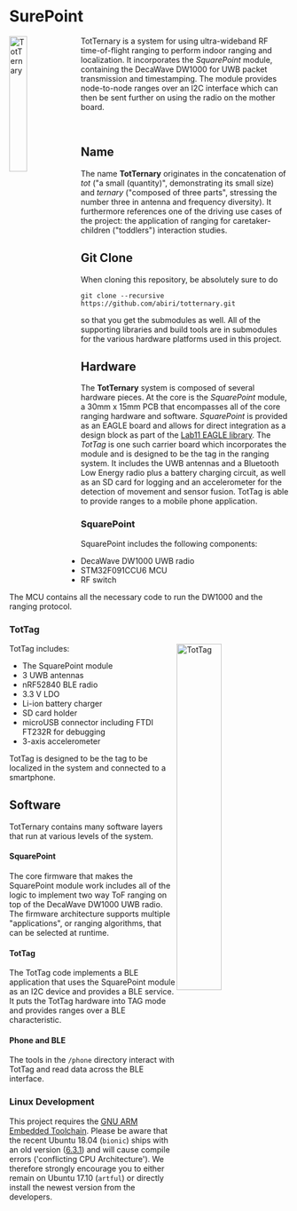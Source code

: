 SurePoint
=========

<img src="https://raw.githubusercontent.com/abiri/totternary/master/media/tern_comic_1280.png" alt="TotTernary" width="25%" align="left">

TotTernary is a system for using ultra-wideband RF time-of-flight ranging to perform indoor ranging and localization.
It incorporates the *SquarePoint* module, containing the DecaWave DW1000 for UWB packet transmission and timestamping.
The module provides node-to-node ranges over an I2C interface which can then be sent further on using the radio on the mother board.

<br>

Name
----

The name **TotTernary** originates in the concatenation of *tot* ("a small (quantity)", demonstrating its small size) and *ternary* ("composed of three parts", stressing the number three in antenna and frequency diversity). It furthermore references one of the driving use cases of the project: the application of
ranging for caretaker-children ("toddlers") interaction studies.


Git Clone
---------

When cloning this repository, be absolutely sure to do

    git clone --recursive https://github.com/abiri/totternary.git

so that you get the submodules as well. All of the supporting
libraries and build tools are in submodules for the various
hardware platforms used in this project.


Hardware
--------

The **TotTernary** system is composed of several hardware pieces. At the core is the
*SquarePoint* module, a 30mm x 15mm PCB that encompasses all of the
core ranging hardware and software. *SquarePoint* is provided as an EAGLE board and allows for direct integration as a design block as part of the [Lab11 EAGLE library](https://github.com/lab11/eagle). The *TotTag* is one such
carrier board which incorporates the module and is designed to be the tag in the ranging system. It includes the
UWB antennas and a Bluetooth Low Energy radio plus a battery charging circuit, as well as an SD card for logging and an accelerometer for the detection of movement and sensor fusion.
TotTag is able to provide ranges to a mobile phone application.

### SquarePoint

SquarePoint includes the following components:

- DecaWave DW1000 UWB radio
- STM32F091CCU6 MCU
- RF switch

The MCU contains all the necessary code to run the DW1000 and the ranging
protocol.

### TotTag


  <img src="https://raw.githubusercontent.com/abiri/totternary/master/media/tottag_pcb.png" alt="TotTag" width="40%;" align="right">


TotTag includes:

- The SquarePoint module
- 3 UWB antennas
- nRF52840 BLE radio
- 3.3 V LDO
- Li-ion battery charger
- SD card holder
- microUSB connector including FTDI FT232R for debugging
- 3-axis accelerometer

TotTag is designed to be the tag to be localized in the system and connected
to a smartphone.


Software
--------

TotTernary contains many software layers that run at various levels of
the system.

#### SquarePoint

The core firmware that makes the SquarePoint module work
includes all of the logic to implement two way ToF ranging
on top of the DecaWave DW1000 UWB radio. The firmware architecture
supports multiple "applications", or ranging algorithms, that can
be selected at runtime.

#### TotTag

The TotTag code implements a BLE application
that uses the SquarePoint module as an I2C device and provides
a BLE service. It puts the TotTag hardware into TAG mode
and provides ranges over a BLE characteristic.

#### Phone and BLE

The tools in the `/phone` directory interact with TotTag and read data
across the BLE interface.

### Linux Development

This project requires the [GNU ARM Embedded Toolchain](https://developer.arm.com/open-source/gnu-toolchain/gnu-rm). Please be aware that the recent Ubuntu 18.04 (`bionic`) ships with an old version ([6.3.1](https://launchpad.net/ubuntu/bionic/+source/gcc-arm-none-eabi)) and will cause compile errors ('conflicting CPU Architecture'). We therefore strongly encourage you to either remain on Ubuntu 17.10 (`artful`) or directly install the newest version from the developers.
